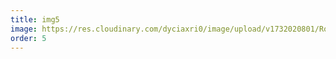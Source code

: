 ```yaml
---
title: img5
image: https://res.cloudinary.com/dyciaxri0/image/upload/v1732020801/Rottweil/Heinemann_The_Innerworld_of_the_Outerworld_of_the_Innerworld_2021_17_HP_cr8quc.jpg
order: 5
---
```


